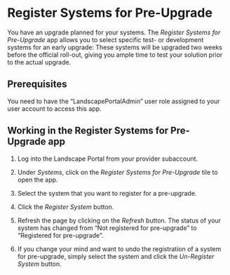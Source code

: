 <!-- loio100be99ac7064dfca43f0a0750d90d5b -->

# Register Systems for Pre-Upgrade

You have an upgrade planned for your systems. The *Register Systems for Pre-Upgrade* app allows you to select specific test- or development systems for an early upgrade: These systems will be upgraded two weeks before the official roll-out, giving you ample time to test your solution prior to the actual upgrade.



<a name="loio100be99ac7064dfca43f0a0750d90d5b__section_umt_xqz_1tb"/>

## Prerequisites

You need to have the “LandscapePortalAdmin” user role assigned to your user account to access this app.



<a name="loio100be99ac7064dfca43f0a0750d90d5b__section_vzk_yqz_1tb"/>

## Working in the Register Systems for Pre-Upgrade app

1.  Log into the Landscape Portal from your provider subaccount.

2.  Under *Systems*, click on the *Register Systems for Pre-Upgrade* tile to open the app.

3.  Select the system that you want to register for a pre-upgrade.

4.  Click the *Register System* button.

5.  Refresh the page by clicking on the *Refresh* button. The status of your system has changed from “Not registered for pre-upgrade” to “Registered for pre-upgrade”.

6.  If you change your mind and want to undo the registration of a system for pre-upgrade, simply select the system and click the *Un-Register System* button.


